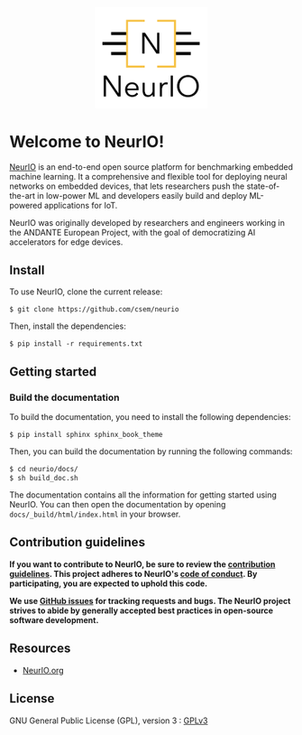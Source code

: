 <div align="center">
  <img src=".github/NeurIO_logo.png" width="200">
</div>

# Welcome to NeurIO!
[NeurIO](https://www.neurio.org/) is an end-to-end open source platform
for benchmarking embedded machine learning. It a comprehensive and flexible tool for 
deploying neural networks on embedded devices, that lets
researchers push the state-of-the-art in low-power ML and developers easily build and
deploy ML-powered applications for IoT.

NeurIO was originally developed by researchers and engineers working in the
ANDANTE European Project, with the goal of democratizing AI accelerators for edge devices.

## Install

To use NeurIO, clone the current release:

```
$ git clone https://github.com/csem/neurio
```

Then, install the dependencies:

```
$ pip install -r requirements.txt
```

## Getting started

### Build the documentation

To build the documentation, you need to install the following dependencies:

```
$ pip install sphinx sphinx_book_theme
```

Then, you can build the documentation by running the following commands:

```
$ cd neurio/docs/
$ sh build_doc.sh
```

The documentation contains all the information for getting started using NeurIO.
You can then open the documentation by opening `docs/_build/html/index.html` in your browser.


## Contribution guidelines

**If you want to contribute to NeurIO, be sure to review the
[contribution guidelines](docs/contribution/CONTRIBUTING.md). This project adheres to NeurIO's
[code of conduct](docs/contribution/CODE_OF_CONDUCT.md). By participating, you are expected to
uphold this code.**

**We use [GitHub issues](https://github.com/csem/neurio/issues) for
tracking requests and bugs. The NeurIO project strives to abide by generally accepted best practices in
open-source software development.**

## Resources

*   [NeurIO.org](https://www.neurio.org)

## License

GNU General Public License (GPL), version 3 : [GPLv3](LICENSE)
